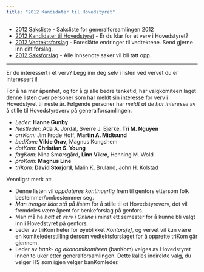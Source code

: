 ```yaml
---
title: "2012 Kandidater til Hovedstyret"
---
```


* [2012 Saksliste](https://wiki.online.ntnu.no/generalforsamlinger/2012/saksliste) - Saksliste for generalforsamlingen 2012
* [2012 Kandidater til Hovedstyret](https://wiki.online.ntnu.no/generalforsamlinger/2012/valg) - Er du klar for et verv i Hovedstyret?
* [2012 Vedtektsforslag](https://wiki.online.ntnu.no/generalforsamlinger/2012/vedtektsforslag) - Foreslåtte endringer til vedtektene. Send gjerne inn ditt forslag.
* [2012 Saksforslag](https://wiki.online.ntnu.no/generalforsamlinger/2012/saksforslag) - Alle innsendte saker vil bli tatt opp.
- - -


Er du interessert i et verv? Legg inn deg selv i listen ved vervet du er interessert i!

For å ha mer åpenhet, og for å gi alle bedre tenketid, har valgkomiteen laget denne listen over personer som har meldt sin interesse for verv i Hovedstyret til neste år. Følgende personer har *meldt at de har interesse* av å stille til Hovedstyreverv på generalforsamlingen.

* *Leder:* **Hanne Gunby**
* *Nestleder:* Ada A. Jordal, Sverre J. Bjørke, **Tri M. Nguyen**
* *arrKom:* Jim Frode Hoff, **Martin A. Midtsund**
* *bedKom:* **Vilde Grav**, Magnus Kongshem 
* *dotKom:* **Christian S. Young**
* *fagKom:* Nina Smørsgård, **Linn Vikre**, Henning M. Wold
* *proKom:* **Magnus Line**
* *triKom:* **David Storjord**, Malin K. Bruland, John H. Kolstad

Vennligst merk at:
* Denne listen vil *oppdateres kontinuerlig* frem til genfors ettersom folk bestemmer/ombestemmer seg.
* *Man trenger ikke stå på listen* for å stille til et Hovedstyreverv, det vil fremdeles være åpent for benkeforslag på genfors.
* Man må ha *hatt et verv i Online* i minst ett semester for å kunne bli valgt inn i Hovedstyret på genfors.
* Leder av triKom heter for øyeblikket *Kontorsjef*, og vervet vil kun være en komitelederstilling dersom vedtektsforslaget for å opprette triKom går gjennom.
* Leder av *bank- og økonomikomiteen* (banKom) velges av Hovedstyret innen to uker etter generalforsamlingen. Dette kalles indirekte valg, du velger HS som igjen velger banKomleder.